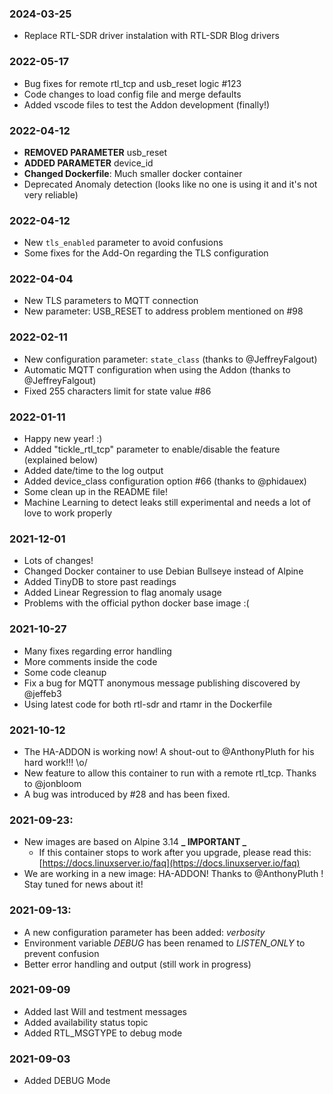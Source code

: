 ### 2024-03-25

- Replace RTL-SDR driver instalation with RTL-SDR Blog drivers

### 2022-05-17

- Bug fixes for remote rtl_tcp and usb_reset logic #123
- Code changes to load config file and merge defaults
- Added vscode files to test the Addon development (finally!)

### 2022-04-12

- **REMOVED PARAMETER** usb_reset
- **ADDED PARAMETER** device_id
- **Changed Dockerfile**: Much smaller docker container
- Deprecated Anomaly detection (looks like no one is using it and it's not very reliable)

### 2022-04-12

- New `tls_enabled` parameter to avoid confusions
- Some fixes for the Add-On regarding the TLS configuration

### 2022-04-04

- New TLS parameters to MQTT connection
- New parameter: USB_RESET to address problem mentioned on #98

### 2022-02-11

- New configuration parameter: `state_class` (thanks to @JeffreyFalgout)
- Automatic MQTT configuration when using the Addon (thanks to @JeffreyFalgout)
- Fixed 255 characters limit for state value #86

### 2022-01-11

- Happy new year! :)
- Added "tickle_rtl_tcp" parameter to enable/disable the feature (explained below)
- Added date/time to the log output
- Added device_class configuration option #66 (thanks to @phidauex)
- Some clean up in the README file!
- Machine Learning to detect leaks still experimental and needs a lot of love to work properly

### 2021-12-01

- Lots of changes!
- Changed Docker container to use Debian Bullseye instead of Alpine
- Added TinyDB to store past readings
- Added Linear Regression to flag anomaly usage
- Problems with the official python docker base image :(

### 2021-10-27

- Many fixes regarding error handling
- More comments inside the code
- Some code cleanup
- Fix a bug for MQTT anonymous message publishing discovered by @jeffeb3
- Using latest code for both rtl-sdr and rtamr in the Dockerfile

### 2021-10-12

- The HA-ADDON is working now! A shout-out to @AnthonyPluth for his hard work!!! \o/
- New feature to allow this container to run with a remote rtl_tcp. Thanks to @jonbloom
- A bug was introduced by #28 and has been fixed.

### 2021-09-23:

- New images are based on Alpine 3.14 **_ IMPORTANT _**
  - If this container stops to work after you upgrade, please read this: [https://docs.linuxserver.io/faq](https://docs.linuxserver.io/faq)
- We are working in a new image: HA-ADDON! Thanks to @AnthonyPluth ! Stay tuned for news about it!

### 2021-09-13:

- A new configuration parameter has been added: _verbosity_
- Environment variable _DEBUG_ has been renamed to _LISTEN_ONLY_ to prevent confusion
- Better error handling and output (still work in progress)

### 2021-09-09

- Added last Will and testment messages
- Added availability status topic
- Added RTL_MSGTYPE to debug mode

### 2021-09-03

- Added DEBUG Mode
